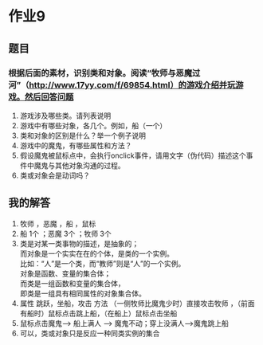 # 作业9
## 题目
### 根据后面的素材，识别类和对象。阅读“牧师与恶魔过河”（http://www.17yy.com/f/69854.html）的游戏介绍并玩游戏。然后回答问题 
1. 游戏涉及哪些类。请列表说明 
2. 游戏中有哪些对象，各几个。例如，船（一个） 
3. 类和对象的区别是什么？举一个例子说明 
4. 游戏中的魔鬼，有哪些属性和方法？ 
5. 假设魔鬼被鼠标点中，会执行onclick事件，请用文字（伪代码）描述这个事件中魔鬼与其他对象沟通的过程。 
6. 类或对象会是动词吗？
## 我的解答
1. 牧师 ，恶魔 ，船 ，鼠标
2. 船 1个 ；恶魔 3个 ；牧师 3个
3. 类是对某一类事物的描述，是抽象的；<br/>
   而对象是一个实实在在的个体，是类的一个实例。<br/>
   比如：“人”是一个类，而“教师”则是“人”的一个实例。<br/>
   对象是函数、变量的集合体；<br/>
   而类是一组函数和变量的集合体，<br/>
   即类是一组具有相同属性的对象集合体。<br/>
4. 属性 跳跃，坐船，攻击
   方法 （一侧牧师比魔鬼少时）直接攻击牧师 ，（前面有船时）鼠标点击跳上船，（在船上）鼠标点击坐船
5. 鼠标点击魔鬼--> 船上满人 --> 魔鬼不动；穿上没满人-->魔鬼跳上船
6. 可以，类或对象只是反应一种同类实例的集合
